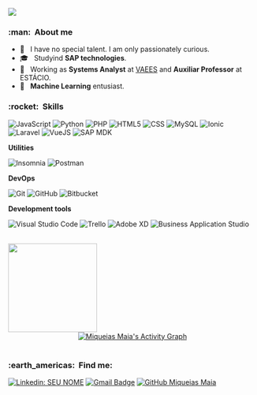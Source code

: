 ![](https://komarev.com/ghpvc/?username=MiqueiasMaia&color=006bed)

<h3> :man: &nbsp;About me</h3>

- 🤔 &nbsp; I have no special talent. I am only passionately curious.
- 🎓 &nbsp; Studyind **SAP technologies**.
- 💼 &nbsp; Working as **Systems Analyst** at <a href="https://github.com/VAEES">VAEES</a> and **Auxiliar Professor** at ESTÁCIO.
- 🌱 &nbsp; **Machine Learning** entusiast.

<h3> :rocket: &nbsp;Skills </h3>

  ![JavaScript](https://img.shields.io/badge/-JavaScript-333333?style=flat&logo=javascript)
  ![Python](https://img.shields.io/badge/-Python-333333?style=flat&logo=python)
  ![PHP](https://img.shields.io/badge/-PHP-333333?style=flat&logo=PHP)
  ![HTML5](https://img.shields.io/badge/-HTML5-333333?style=flat&logo=HTML5)
  ![CSS](https://img.shields.io/badge/-CSS-333333?style=flat&logo=CSS3&logoColor=1572B6)
  ![MySQL](https://img.shields.io/badge/-MySQL-333333?style=flat&logo=mysql)
  ![Ionic](https://img.shields.io/badge/-Ionic-333333?style=flat&logo=ionic)
  ![Laravel](https://img.shields.io/badge/-Laravel-333333?style=flat&logo=laravel)
  ![VueJS](https://img.shields.io/badge/-VueJS-333333?style=flat&logo=vuejs)
  ![SAP MDK](https://img.shields.io/badge/-SAPMDK-333333?style=flat&logo=SAP-MDK)

**Utilities**

  ![Insomnia](https://img.shields.io/badge/-Insomnia-333333?style=flat&logo=insomnia)
  ![Postman](https://img.shields.io/badge/-Postman-333333?style=flat&logo=postman)

**DevOps**

  ![Git](https://img.shields.io/badge/-Git-333333?style=flat&logo=git)
  ![GitHub](https://img.shields.io/badge/-GitHub-333333?style=flat&logo=github)
  ![Bitbucket](https://img.shields.io/badge/-Bitbucket-333333?style=flat&logo=bitbucket)

**Development tools**

  ![Visual Studio Code](https://img.shields.io/badge/-Visual%20Studio%20Code-333333?style=flat&logo=visual-studio-code&logoColor=007ACC)
  ![Trello](https://img.shields.io/badge/-Trello-333333?style=flat&logo=trello&logoColor=007ACC)
  ![Adobe XD](https://img.shields.io/badge/-Adobe%20XD-333333?style=flat&logo=adobe-xd&logoColor=007ACC)
  ![Business Application Studio](https://img.shields.io/badge/-Business%20Application%20Studio-333333?style=flat&logo=business-application-studio)

<br/>

<a href="https://github.com/MiqueiasMaia">
  <img height="180em" src="https://github-readme-stats.vercel.app/api?username=MiqueiasMaia&theme=default&show_icons=true" />
</a>

<div align="center">
  <a href="#">
  <img
       alt="Miqueias Maia's Activity Graph" 
       src="https://activity-graph.herokuapp.com/graph?username=MiqueiasMaia&custom_title=Miqueias%20Maia%27s%20Contribution%20Graph&bg_color=FFFFFF&color=0047AB&line=0096FF&point=0047AB&hide_border=true&theme=dark&count_private=true" />
  </a>
</div>

<br/>

<h3> :earth_americas: &nbsp;Find me: </h3> 

[![Linkedin: SEU NOME](https://img.shields.io/badge/-USERNAME-blue?style=flat-square&logo=Linkedin&logoColor=white&link=https://www.linkedin.com/in/miqueias-maia-60976164/)](https://www.linkedin.com/in/miqueias-maia-60976164/)
[![Gmail Badge](https://img.shields.io/badge/-miqueiasmaia7@gmail.com-006bed?style=flat-square&logo=Gmail&logoColor=white&link=mailto:miqueiasmaia7@gmail.com)](mailto:miqueiasmaia7@gmail.com)
[![GitHub Miqueias Maia]( https://img.shields.io/github/followers/MiqueiasMaia?label=follow&style=social)](https://github.com/MiqueiasMaia/MiqueiasMaia)
